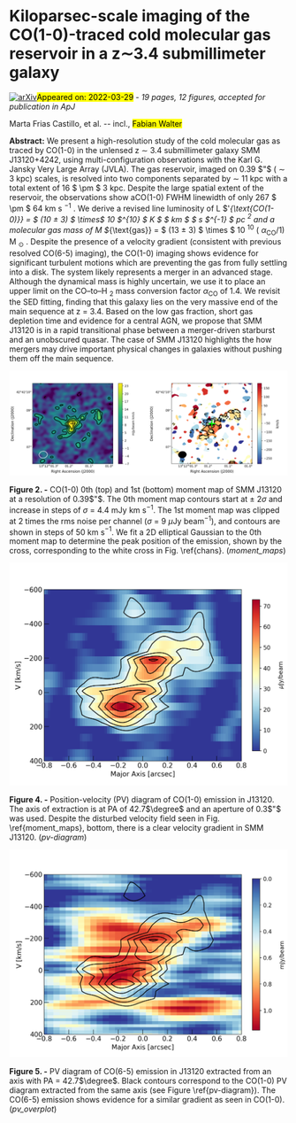 <div class="macros" style="visibility:hidden;">
$\newcommand{\ensuremath}{}$
$\newcommand{\xspace}{}$
$\newcommand{\object}[1]{\texttt{#1}}$
$\newcommand{\farcs}{{.}''}$
$\newcommand{\farcm}{{.}'}$
$\newcommand{\arcsec}{''}$
$\newcommand{\arcmin}{'}$
$\newcommand{\ion}[2]{#1#2}$
$\newcommand{\textsc}[1]{\textrm{#1}}$
$\newcommand{\hl}[1]{\textrm{#1}}$
$\newcommand{\vdag}{(v)^\dagger}$
$\newcommand$
$\newcommand$</div>

<div class="macros" style="visibility:hidden;">
$\newcommand{\ensuremath}{}$
$\newcommand{\xspace}{}$
$\newcommand{\object}[1]{\texttt{#1}}$
$\newcommand{\farcs}{{.}''}$
$\newcommand{\farcm}{{.}'}$
$\newcommand{\arcsec}{''}$
$\newcommand{\arcmin}{'}$
$\newcommand{\ion}[2]{#1#2}$
$\newcommand{\textsc}[1]{\textrm{#1}}$
$\newcommand{\hl}[1]{\textrm{#1}}$
$\newcommand{\vdag}{(v)^\dagger}$
$\newcommand$
$\newcommand$</div>



<div id="title">

# Kiloparsec-scale imaging of the CO(1-0)-traced cold molecular gas reservoir in a z$\sim$3.4 submillimeter galaxy

</div>
<div id="comments">

[![arXiv](https://img.shields.io/badge/arXiv-2203.15811-b31b1b.svg)](https://arxiv.org/abs/2203.15811)<mark>Appeared on: 2022-03-29</mark> - _19 pages, 12 figures, accepted for publication in ApJ_

</div>
<div id="authors">

Marta Frias Castillo, et al. -- incl., <mark>Fabian Walter</mark>

</div>
<div id="abstract">

**Abstract:** We present a high-resolution study of the cold molecular gas as traced by CO(1-0) in the unlensed z $\sim$ 3.4 submillimeter galaxy SMM J13120+4242, using multi-configuration observations with the Karl G. Jansky Very Large Array (JVLA). The gas reservoir, imaged on 0.39 $"$ ( $\sim$ 3 kpc) scales, is resolved into two components separated by $\sim$ 11 kpc with a total extent of 16 $ \pm $ 3 kpc. Despite the large spatial extent of the reservoir, the observations show aCO(1-0) FWHM linewidth of only 267 $ \pm $ 64 km s $^{-1}$ . We derive a revised line luminosity of L $'_{\text{CO(1-0)}} = $ (10 $\pm$ 3) $ \times$ 10 $^{10} $ K $ $ km $ $ s $^{-1} $ pc $^2$ and a molecular gas mass of M $_{\text{gas}} = $ (13 $\pm$ 3) $ \times $ 10 $^{10}$ ( $\alpha_\mathrm{CO}/1)$ M $_\odot$ . Despite the presence of a velocity gradient (consistent with previous resolved CO(6-5) imaging), the CO(1-0) imaging shows evidence for significant turbulent motions which are preventing the gas from fully settling into a disk. The system likely represents a merger in an advanced stage. Although the dynamical mass is highly uncertain, we use it to place an upper limit on the CO–to–H $_2$ mass conversion factor $\alpha_\mathrm{CO}$ of 1.4. We revisit the SED fitting, finding that this galaxy lies on the very massive end of the main sequence at z $=$ 3.4. Based on the low gas fraction, short gas depletion time and evidence for a central AGN, we propose that SMM J13120 is in a rapid transitional phase between a merger-driven starburst and an unobscured quasar. The case of SMM J13120 highlights the how mergers may drive important physical changes in galaxies without pushing them off the main sequence.

</div>

<div id="div_fig1">

<img src="tmp_2203.15811/./final_mom0.png" alt="Fig2.1" width="50%"/><img src="tmp_2203.15811/./final_mom1.png" alt="Fig2.2" width="50%"/>

**Figure 2. -** CO(1-0) 0th (top) and 1st (bottom) moment map of SMM J13120 at a resolution of 0.39$"$. The 0th moment map contours start at $\pm$ 2$\sigma$ and increase in steps of $\sigma$ = 4.4 mJy km s$^{-1}$. The 1st moment map was clipped at 2 times the rms noise per channel ($\sigma$ = 9 $\mu$Jy beam$^{-1}$), and contours are shown in steps of 50 km s$^{-1}$. We fit a 2D elliptical Gaussian to the 0th moment map to determine the peak position of the emission, shown by the cross, corresponding to the white cross in Fig. \ref{chans}. (*moment_maps*)

</div>
<div id="div_fig2">

<img src="tmp_2203.15811/./corrected_pv10.png" alt="Fig4" width="100%"/>

**Figure 4. -** Position-velocity (PV) diagram of CO(1-0) emission in J13120. The axis of extraction is at PA of 42.7$\degree$ and an aperture of 0.3$"$ was used.
    Despite the disturbed velocity field seen in Fig. \ref{moment_maps}, bottom, there is a clear velocity gradient in SMM J13120. (*pv-diagram*)

</div>
<div id="div_fig3">

<img src="tmp_2203.15811/./new_overplot_pv.png" alt="Fig5" width="100%"/>

**Figure 5. -** PV diagram of CO(6-5) emission in J13120 extracted from an axis with PA = 42.7$\degree$. Black contours correspond to the CO(1-0) PV diagram extracted from the same axis (see Figure \ref{pv-diagram}). The CO(6-5) emission shows evidence for a similar gradient as seen in CO(1-0). (*pv_overplot*)

</div>